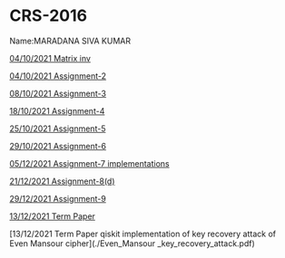 # CRS-2016

Name:MARADANA SIVA KUMAR

[04/10/2021  Matrix inv](./mat_inv3.c)

[04/10/2021 Assignment-2](./assignment_2.pdf)


[08/10/2021 Assignment-3](./qc_ass_3.pdf)

[18/10/2021 Assignment-4](./qc_ass4(1)_18_10_2021.pdf)

[25/10/2021 Assignment-5](./qc_ass5_crs2016.pdf)

[29/10/2021 Assignment-6](./qc_ass6_crs2016(1).pdf)

[05/12/2021 Assignment-7 implementations](./assignment7_midsem.pdf)

[21/12/2021 Assignment-8(d)](./DH_key_exchange.c)

[29/12/2021 Assignment-9](./hamming_code_7_4.c)

[13/12/2021 Term Paper](./crs_2016Final_Term_Paper.pdf)

[13/12/2021 Term Paper qiskit implementation of key recovery attack of Even Mansour cipher](./Even_Mansour _key_recovery_attack.pdf)





